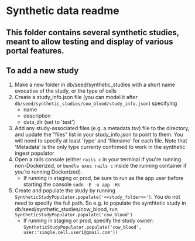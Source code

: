 # Synthetic data readme

## This folder contains several synthetic studies, meant to allow testing and display of various portal features.

## To add a new study
1. Make a new folder in db/seed/synthetic_studies with a short name evocative of the study, or the type of cells
2. Create a study_info.json file (you can model it after `db/seed/synthetic_studies/cow_blood/study_info.json`) specifying
     * name
     * description
     * data_dir (set to 'test')
3. Add any study-associated files (e.g. a metadata.tsv) file to the directory, and update the "files" list in your study_info.json to point to them.  You will need to specify at least 'type' and 'filename' for each file.  Note that 'Metadata' is the only type currenty confirmed to work in the synthetic ingest populator
4. Open a rails console (either `rails c` in your terminal if you're running non-Dockerized, or `bundle exec rails c` inside the running container if you're running Dockerized).
     * If running in staging or prod, be sure to run as the app user before starting the console `sudo -E -u app -Hs`
5. Create and populate the study by running `SyntheticStudyPopulator.populate('<<study_folder>>')`.  You do not need to specify the full path.  So e.g. to populate the synthtetic study in db/seed/synthetic_studies/cow_blood, run `SyntheticStudyPopulator.populate('cow_blood')`
     * If running in staging or prod, specify the study owner: `SyntheticStudyPopulator.populate('cow_blood', user:'single.cell.user1@gmail.com'))`
